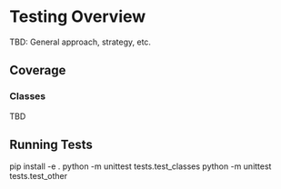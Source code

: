 # Testing Overview
TBD: General approach, strategy, etc.

## Coverage
### Classes
TBD

## Running Tests
pip install -e .
python -m unittest tests.test_classes
python -m unittest tests.test_other
